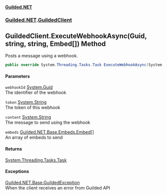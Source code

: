 #### [Guilded.NET](Guilded_NET_Base.md 'Guilded.NET.Base')
### [Guilded.NET](Guilded_NET_Base.md#Guilded_NET 'Guilded.NET').[GuildedClient](GuildedClient.md 'Guilded.NET.GuildedClient')
## GuildedClient.ExecuteWebhookAsync(Guid, string, string, Embed[]) Method
Posts a message using a webhook.  
```csharp
public override System.Threading.Tasks.Task ExecuteWebhookAsync(System.Guid webhookId, string token, string content=null, params Guilded.NET.Base.Embeds.Embed[] embeds);
```
#### Parameters
<a name='Guilded_NET_GuildedClient_ExecuteWebhookAsync(System_Guid_string_string_Guilded_NET_Base_Embeds_Embed__)_webhookId'></a>
`webhookId` [System.Guid](https://docs.microsoft.com/en-us/dotnet/api/System.Guid 'System.Guid')  
The identifier of the webhook
  
<a name='Guilded_NET_GuildedClient_ExecuteWebhookAsync(System_Guid_string_string_Guilded_NET_Base_Embeds_Embed__)_token'></a>
`token` [System.String](https://docs.microsoft.com/en-us/dotnet/api/System.String 'System.String')  
The token of this webhook
  
<a name='Guilded_NET_GuildedClient_ExecuteWebhookAsync(System_Guid_string_string_Guilded_NET_Base_Embeds_Embed__)_content'></a>
`content` [System.String](https://docs.microsoft.com/en-us/dotnet/api/System.String 'System.String')  
The message to send using the webhook
  
<a name='Guilded_NET_GuildedClient_ExecuteWebhookAsync(System_Guid_string_string_Guilded_NET_Base_Embeds_Embed__)_embeds'></a>
`embeds` [Guilded.NET.Base.Embeds.Embed](https://docs.microsoft.com/en-us/dotnet/api/Guilded.NET.Base.Embeds.Embed 'Guilded.NET.Base.Embeds.Embed')[[]](https://docs.microsoft.com/en-us/dotnet/api/System.Array 'System.Array')  
An array of embeds to send
  
#### Returns
[System.Threading.Tasks.Task](https://docs.microsoft.com/en-us/dotnet/api/System.Threading.Tasks.Task 'System.Threading.Tasks.Task')  
#### Exceptions
[Guilded.NET.Base.GuildedException](https://docs.microsoft.com/en-us/dotnet/api/Guilded.NET.Base.GuildedException 'Guilded.NET.Base.GuildedException')  
When the client receives an error from Guilded API
